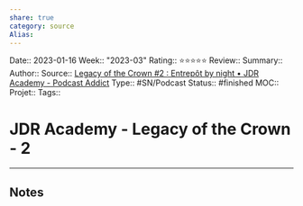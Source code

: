 ```yaml
---
share: true 
category: source
Alias:
---
```

Date:: 2023-01-16
Week:: "2023-03"
Rating:: ⭐⭐⭐⭐⭐
Review:: 
Summary:: 
Author::
Source:: [Legacy of the Crown #2 : Entrepôt by night • JDR Academy - Podcast Addict](https://podcastaddict.com/episode/151570239)
Type:: #SN/Podcast 
Status:: #finished 
MOC::
Projet:: 
Tags:: 

# JDR Academy - Legacy of the Crown - 2


***

## Notes
